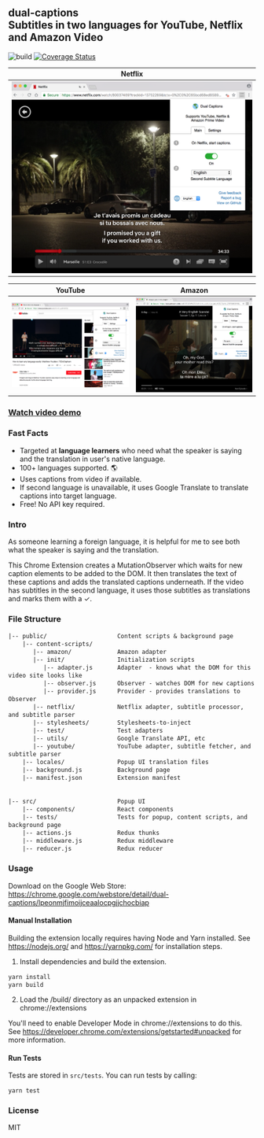 ## dual-captions <br/> Subtitles in two languages for YouTube, Netflix and Amazon Video
![build](https://travis-ci.com/mikesteele/dual-captions.svg?branch=master) [![Coverage Status](https://coveralls.io/repos/github/mikesteele/dual-captions/badge.svg?branch=master)](https://coveralls.io/github/mikesteele/dual-captions?branch=master)

| Netflix  |
|:--------:|
| <img src="https://raw.githubusercontent.com/mikesteele/dual-captions-gifs/master/netflix.png"> |

| YouTube      | Amazon        |
|:-------------:|:-------------:|
| <img src="https://raw.githubusercontent.com/mikesteele/dual-captions-gifs/master/youtube.png"> | <img src="https://raw.githubusercontent.com/mikesteele/dual-captions-gifs/master/amazon.png"> |

### <a href="https://www.youtube.com/watch?v=grYMOv9K3kY" target="_blank">Watch video demo</a>
### Fast Facts

* Targeted at **language learners** who need what the speaker is saying and the translation in user's native language.
* 100+ languages supported. 🌎
* Uses captions from video if available.
* If second language is unavailable, it uses Google Translate to translate captions into target language.
* Free! No API key required.

### Intro

As someone learning a foreign language, it is helpful for me to see both what the speaker is saying and the translation.

This Chrome Extension creates a MutationObserver which waits for new caption elements to be added to the DOM. It then translates the text of these captions and adds the translated captions underneath.  If the video has subtitles in the second language, it uses those subtitles as translations and marks them with a ✓.

### File Structure

````
|-- public/                    Content scripts & background page
    |-- content-scripts/
       |-- amazon/             Amazon adapter
       |-- init/               Initialization scripts
          |-- adapter.js       Adapter  - knows what the DOM for this video site looks like
          |-- observer.js      Observer - watches DOM for new captions
          |-- provider.js      Provider - provides translations to Observer
       |-- netflix/            Netflix adapter, subtitle processor, and subtitle parser
       |-- stylesheets/        Stylesheets-to-inject
       |-- test/               Test adapters
       |-- utils/              Google Translate API, etc
       |-- youtube/            YouTube adapter, subtitle fetcher, and subtitle parser
    |-- locales/               Popup UI translation files
    |-- background.js          Background page
    |-- manifest.json          Extension manifest


|-- src/                       Popup UI
    |-- components/            React components
    |-- tests/                 Tests for popup, content scripts, and background page
    |-- actions.js             Redux thunks
    |-- middleware.js          Redux middleware
    |-- reducer.js             Redux reducer
````


### Usage

Download on the Google Web Store: https://chrome.google.com/webstore/detail/dual-captions/lpeonmjfimoijceaalocpgjjchocbiap

#### Manual Installation

Building the extension locally requires having Node and Yarn installed. See https://nodejs.org/ and https://yarnpkg.com/ for installation steps.

1. Install dependencies and build the extension.

````
yarn install
yarn build
````

2. Load the /build/ directory as an unpacked extension in chrome://extensions

You'll need to enable Developer Mode in chrome://extensions to do this. See https://developer.chrome.com/extensions/getstarted#unpacked for more information.

#### Run Tests

Tests are stored in `src/tests`. You can run tests by calling:

```
yarn test
```

### License

MIT
